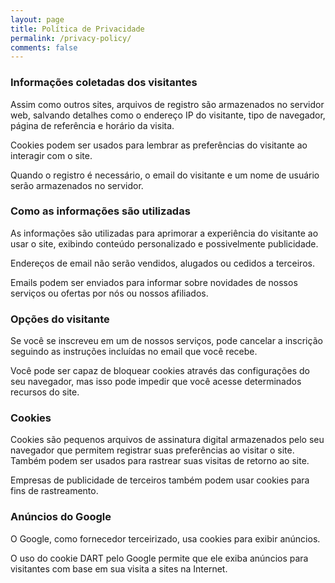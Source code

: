 ```yaml
---
layout: page
title: Política de Privacidade
permalink: /privacy-policy/
comments: false
---
```


### Informações coletadas dos visitantes
Assim como outros sites, arquivos de registro são armazenados no servidor web, salvando detalhes como o endereço IP do visitante, tipo de navegador, página de referência e horário da visita.

Cookies podem ser usados para lembrar as preferências do visitante ao interagir com o site.

Quando o registro é necessário, o email do visitante e um nome de usuário serão armazenados no servidor.

### Como as informações são utilizadas
As informações são utilizadas para aprimorar a experiência do visitante ao usar o site, exibindo conteúdo personalizado e possivelmente publicidade.

Endereços de email não serão vendidos, alugados ou cedidos a terceiros.

Emails podem ser enviados para informar sobre novidades de nossos serviços ou ofertas por nós ou nossos afiliados.

### Opções do visitante
Se você se inscreveu em um de nossos serviços, pode cancelar a inscrição seguindo as instruções incluídas no email que você recebe.

Você pode ser capaz de bloquear cookies através das configurações do seu navegador, mas isso pode impedir que você acesse determinados recursos do site.

### Cookies
Cookies são pequenos arquivos de assinatura digital armazenados pelo seu navegador que permitem registrar suas preferências ao visitar o site. Também podem ser usados para rastrear suas visitas de retorno ao site.

Empresas de publicidade de terceiros também podem usar cookies para fins de rastreamento.

### Anúncios do Google
O Google, como fornecedor terceirizado, usa cookies para exibir anúncios.

O uso do cookie DART pelo Google permite que ele exiba anúncios para visitantes com base em sua visita a sites na Internet.
